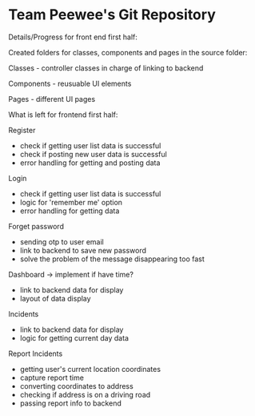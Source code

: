 # Team Peewee's Git Repository

Details/Progress for front end first half: 

Created folders for classes, components and pages in the source folder: 

Classes - controller classes in charge of linking to backend

Components - reusuable UI elements 

Pages - different UI pages 

What is left for frontend first half:  

Register 
- check if getting user list data is successful 
- check if posting new user data is successful 
- error handling for getting and posting data 

Login 
- check if getting user list data is successful 
- logic for 'remember me' option 
- error handling for getting data 

Forget password 
- sending otp to user email 
- link to backend to save new password 
- solve the problem of the message disappearing too fast

Dashboard -> implement if have time? 
- link to backend data for display 
- layout of data display  

Incidents 
- link to backend data for display 
- logic for getting current day data 

Report Incidents 
- getting user's current location coordinates 
- capture report time 
- converting coordinates to address 
- checking if address is on a driving road 
- passing report info to backend 

